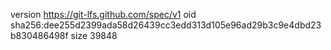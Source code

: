 version https://git-lfs.github.com/spec/v1
oid sha256:dee255d2399ada58d26439cc3edd313d105e96ad29b3c9e4dbd23b830486498f
size 39848
